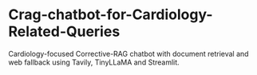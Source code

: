 # Crag-chatbot-for-Cardiology-Related-Queries
Cardiology-focused Corrective-RAG chatbot with document retrieval and web fallback using Tavily, TinyLLaMA and Streamlit.
